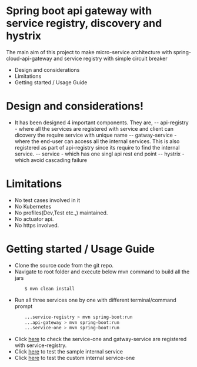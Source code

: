 # Spring boot api gateway with service registry, discovery and hystrix
The main aim of this project to make micro-service architecture with spring-cloud-api-gateway and service registry with simple circuit breaker
- Design and considerations
- Limitations
- Getting started / Usage Guide
# Design and considerations!
  - It has been designed 4 important components. They are,
  -- api-registry - where all the services are registered with service and client can dicovery the require service with unique name
  -- gatway-service - where the end-user can access all the internal services. This is also registered as part of api-registry since its require to find the internal service.
  -- service - which has one singl api rest end point
  -- hystrix - which avoid cascading failure

# Limitations
- No test cases involved in it
- No Kubernetes
- No profiles(Dev,Test etc.,) maintained.
- No actuator api.
- No https involved.

# Getting started / Usage Guide
- Clone the source code from the git repo.
- Navigate to root folder and execute below mvn command to build all the jars
```sh
       $ mvn clean install
```
- Run all three services one by one with different terminal/command prompt
```sh
       ...service-registry > mvn spring-boot:run
	   ...api-gateway > mvn spring-boot:run
	   ...service-one > mvn spring-boot:run
```
- Click [here](http://localhost:9090/) to check the service-one and gatway-service are registered with service-registry.
- Click [here](http://localhost:8080/get) to test the sample internal service
- Click [here](http://localhost:8080/service1/test1) to test the custom internal service-one

      